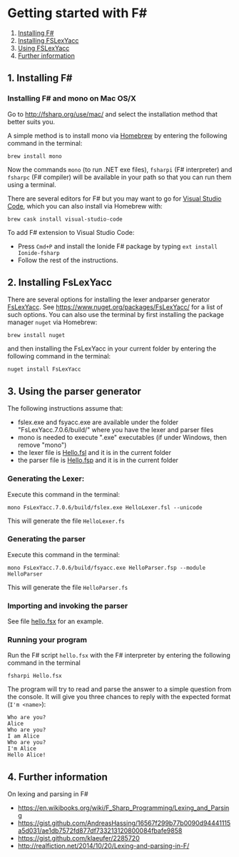 # Getting started with F# #

1. [Installing F#](#1-installing-f)
2. [Installing FSLexYacc](#2-installing-fslexyacc)
3. [Using FSLexYacc](#3-using-the-parser-generator)
4. [Further information](#4-further-information)

## 1. Installing F# 

### Installing F# and mono on Mac OS/X

Go to http://fsharp.org/use/mac/ and select the installation method that better suits you.

A simple method is to install mono via [Homebrew](https://brew.sh/) by entering the following command in the terminal:

```
brew install mono
```

Now the commands `mono` (to run .NET exe files), `fsharpi` (F# interpreter) and `fsharpc` (F# compiler) will be available in your path so that you can run them using a terminal. 

There are several editors for F# but you may want to go for [Visual Studio Code](https://code.visualstudio.com/), which you can also install via Homebrew with:

```
brew cask install visual-studio-code 
```

To add F# extension to Visual Studio Code:
* Press `Cmd+P` and install the Ionide F# package by typing `ext install Ionide-fsharp`
* Follow the rest of the instructions.

## 2. Installing FsLexYacc

There are several options for installing the lexer andparser generator [FsLexYacc](http://fsprojects.github.io/FsLexYacc/). See https://www.nuget.org/packages/FsLexYacc/ for a list of such options. You can also use the terminal by first installing the package manager `nuget` via Homebrew:

```    
brew install nuget
```

and then installing the FsLexYacc in your current folder by entering the following command in the terminal:

```
nuget install FsLexYacc
```


## 3. Using the parser generator

The following instructions assume that:
- fslex.exe and fsyacc.exe are available under the folder "FsLexYacc.7.0.6/build/" where you have the lexer and parser files
- mono is needed to execute ".exe" executables (if under Windows, then remove "mono")
- the lexer file is [Hello.fsl](https://gitlab.gbar.dtu.dk/02141/mandatory-assignment/blob/master/hello/HelloLexer.fsl) and it is in the current folder
- the parser file is [Hello.fsp](https://gitlab.gbar.dtu.dk/02141/mandatory-assignment/blob/master/hello/HelloParser.fsp) and it is in the current folder

### Generating the Lexer:
Execute this command in the terminal:

```
mono FsLexYacc.7.0.6/build/fslex.exe HelloLexer.fsl --unicode
```

This will generate the file `HelloLexer.fs`

### Generating the parser
Execute this command in the terminal:

```
mono FsLexYacc.7.0.6/build/fsyacc.exe HelloParser.fsp --module HelloParser
```

This will generate the file `HelloParser.fs`

### Importing and invoking the parser

See file [hello.fsx](hello/Hello.fsx) for an example.

### Running your program

Run the F# script `hello.fsx` with the F# interpreter by entering the following command in the terminal

```
fsharpi Hello.fsx
```

The program will try to read and parse the answer to a simple question from the console. It will give you three chances to reply with the expected format (`I'm <name>`):

```
Who are you?
Alice
Who are you?
I am Alice
Who are you?
I'm Alice
Hello Alice!
```

## 4. Further information

On lexing and parsing in F#
* https://en.wikibooks.org/wiki/F_Sharp_Programming/Lexing_and_Parsing
* https://gist.github.com/AndreasHassing/16567f299b77b0090d94441115a5d031/ae1db7572fd877df733213120800084fbafe9858
* https://gist.github.com/klaeufer/2285720
* http://realfiction.net/2014/10/20/Lexing-and-parsing-in-F/